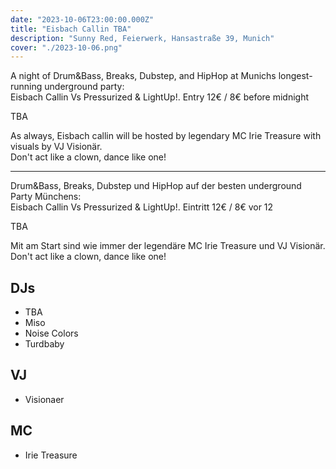 ```yaml
---
date: "2023-10-06T23:00:00.000Z"
title: "Eisbach Callin TBA"
description: "Sunny Red, Feierwerk, Hansastraße 39, Munich"
cover: "./2023-10-06.png"
---
```


A night of Drum&Bass, Breaks, Dubstep, and HipHop at Munichs longest-running underground party:  
Eisbach Callin Vs Pressurized & LightUp!. Entry 12€ / 8€ before midnight

TBA

As always, Eisbach callin will be hosted by legendary MC Irie Treasure with visuals by VJ Visionär.  
Don't act like a clown, dance like one!

---

Drum&Bass, Breaks, Dubstep und HipHop auf der besten underground Party Münchens:  
Eisbach Callin Vs Pressurized & LightUp!. Eintritt 12€ / 8€ vor 12

TBA

Mit am Start sind wie immer der legendäre MC Irie Treasure und VJ Visionär.  
Don't act like a clown, dance like one!

## DJs

- TBA
- Miso
- Noise Colors
- Turdbaby

## VJ

- Visionaer

## MC

- Irie Treasure
